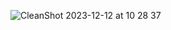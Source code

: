 ![CleanShot 2023-12-12 at 10 28 37](https://github.com/Joshua-Farr/pomodoro-timer/assets/94776350/4024b209-c762-4afd-8bf9-428a2b3682c9)
